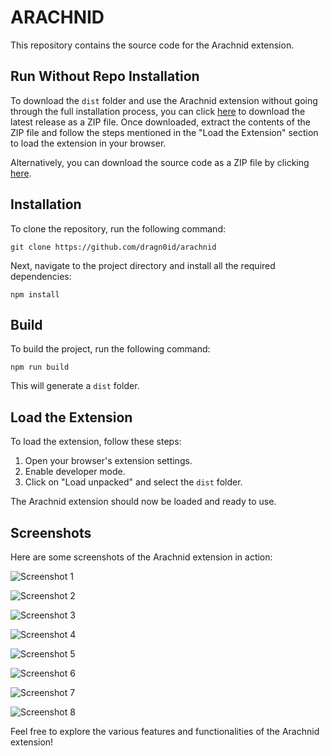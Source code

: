 # ARACHNID

This repository contains the source code for the Arachnid extension.

## Run Without Repo Installation

To download the `dist` folder and use the Arachnid extension without going through the full installation process, you can click [here](https://drive.google.com/file/d/1P5v1J_DsXP9EbL5xmY9_60Qw5Xi0uw--/view?usp=drive_link) to download the latest release as a ZIP file. Once downloaded, extract the contents of the ZIP file and follow the steps mentioned in the "Load the Extension" section to load the extension in your browser.

Alternatively, you can download the source code as a ZIP file by clicking [here](https://github.com/dragn0id/arachnid/archive/refs/heads/main.zip).

## Installation

To clone the repository, run the following command:

```
git clone https://github.com/dragn0id/arachnid
```

Next, navigate to the project directory and install all the required dependencies:

```
npm install
```

## Build

To build the project, run the following command:

```
npm run build
```

This will generate a `dist` folder.

## Load the Extension

To load the extension, follow these steps:

1. Open your browser's extension settings.
2. Enable developer mode.
3. Click on "Load unpacked" and select the `dist` folder.

The Arachnid extension should now be loaded and ready to use.

## Screenshots

Here are some screenshots of the Arachnid extension in action:

![Screenshot 1](/Screenshots/Screenshot1.png)

![Screenshot 2](/Screenshots/Screenshot2.png)

![Screenshot 3](/Screenshots/Screenshot3.png)

![Screenshot 4](/Screenshots/Screenshot4.png)

![Screenshot 5](/Screenshots/Screenshot5.png)

![Screenshot 6](/Screenshots/Screenshot6.png)

![Screenshot 7](/Screenshots/Screenshot7.png)

![Screenshot 8](/Screenshots/Screenshot8.png)

Feel free to explore the various features and functionalities of the Arachnid extension!
